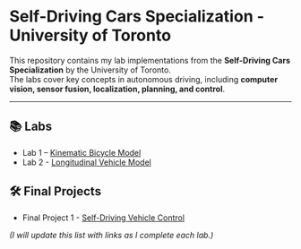 # Self-Driving Cars Specialization - University of Toronto

This repository contains my lab implementations from the **Self-Driving Cars Specialization** by the University of Toronto.  
The labs cover key concepts in autonomous driving, including **computer vision, sensor fusion, localization, planning, and control**.

---

## 📚 Labs

- Lab 1 – [Kinematic Bicycle Model](https://github.com/GrandEchoWhiskey/uot-self_driving_cars-labs/blob/main/Kinematic_Bicycle_Model.ipynb)
- Lab 2 - [Longitudinal Vehicle Model](https://github.com/GrandEchoWhiskey/uot-self_driving_cars-labs/blob/main/Longitudinal_Vehicle_Model.ipynb)

## 🛠️ Final Projects

- Final Project 1 - [Self-Driving Vehicle Control](https://github.com/GrandEchoWhiskey/uot-self_driving_cars-labs/tree/main/Course1FinalProject)

*(I will update this list with links as I complete each lab.)*
